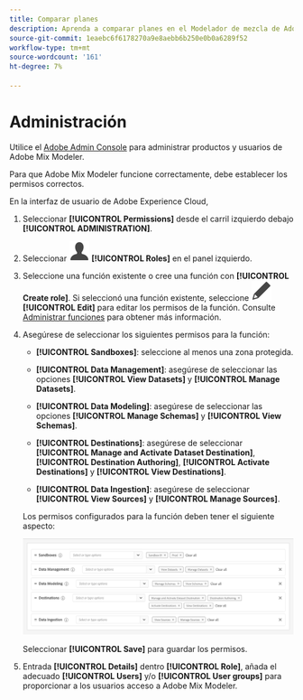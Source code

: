 ```yaml
---
title: Comparar planes
description: Aprenda a comparar planes en el Modelador de mezcla de Adobe.
source-git-commit: 1eaebc6f6178270a9e8aebb6b250e0b0a6289f52
workflow-type: tm+mt
source-wordcount: '161'
ht-degree: 7%

---
```



# Administración

Utilice el [Adobe Admin Console](https://helpx.adobe.com/es/enterprise/using/admin-console.html) para administrar productos y usuarios de Adobe Mix Modeler.

Para que Adobe Mix Modeler funcione correctamente, debe establecer los permisos correctos.

En la interfaz de usuario de Adobe Experience Cloud,

1. Seleccionar **[!UICONTROL Permissions]** desde el carril izquierdo debajo **[!UICONTROL ADMINISTRATION]**.

1. Seleccionar ![Persona](assets/icons/User.svg) **[!UICONTROL Roles]** en el panel izquierdo.

1. Seleccione una función existente o cree una función con **[!UICONTROL Create role]**. Si seleccionó una función existente, seleccione ![Editar](assets/icons/Edit.svg) **[!UICONTROL Edit]** para editar los permisos de la función. Consulte [Administrar funciones](https://helpx.adobe.com/es/enterprise/using/admin-console.html) para obtener más información.

1. Asegúrese de seleccionar los siguientes permisos para la función:

   * **[!UICONTROL Sandboxes]**: seleccione al menos una zona protegida.

   * **[!UICONTROL Data Management]**: asegúrese de seleccionar las opciones **[!UICONTROL View Datasets]** y **[!UICONTROL Manage Datasets]**.

   * **[!UICONTROL Data Modeling]**: asegúrese de seleccionar las opciones **[!UICONTROL Manage Schemas]** y **[!UICONTROL View Schemas]**.

   * **[!UICONTROL Destinations]**: asegúrese de seleccionar **[!UICONTROL Manage and Activate Dataset Destination]**, **[!UICONTROL Destination Authoring]**, **[!UICONTROL Activate Destinations]** y **[!UICONTROL View Destinations]**.

   * **[!UICONTROL Data Ingestion]**: asegúrese de seleccionar **[!UICONTROL View Sources]** y **[!UICONTROL Manage Sources]**.

   Los permisos configurados para la función deben tener el siguiente aspecto:

   ![Permisos](assets/permissions.png)

   Seleccionar **[!UICONTROL Save]** para guardar los permisos.

1. Entrada **[!UICONTROL Details]** dentro **[!UICONTROL Role]**, añada el adecuado **[!UICONTROL Users]** y/o **[!UICONTROL User groups]** para proporcionar a los usuarios acceso a Adobe Mix Modeler.
